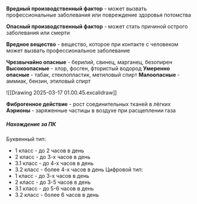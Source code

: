 **Вредный производственный фактор** - может вызвать профессиональные заболевания или повреждение здоровья потомства

**Опасный производственный фактор** - может стать причиной острого заболевания или смерти

**Вредное вещество** - вещество, которое при контакте с человеком может вызвать профессиональное заболевание

**Чрезвычайно опасные** - берилий, свинец, марганец, безопирен
**Высокоопасные** - хлор, фосген, фтористый водород
**Умеренно опасные** - табак, стеклопластик, метиловый спирт
**Малоопасные** - аммиак, бензин, этиловый спирт

![[Drawing 2025-03-17 01.00.45.excalidraw]]

**Фиброгенное действие** - рост соединительных тканей в лёгких
**Аэрионы** - заряженные частицы в воздухе при расщеплении газа
##### Нахождение за ПК
Буквенный тип:
* 1 класс - до 2 часов в день
* 2 класс - до 3-х часов в день
* 3.1 класс - до 4-х часов в день
* 3.2 класс - более 4-х часов в день
Цифровой тип:
* 1 класс - до 3-х часов в день
* 2 класс - до 3-5 часов в день
* 3.1 класс - до 5-6 часов в день
* 3.2 класс - более 6 часов в день

